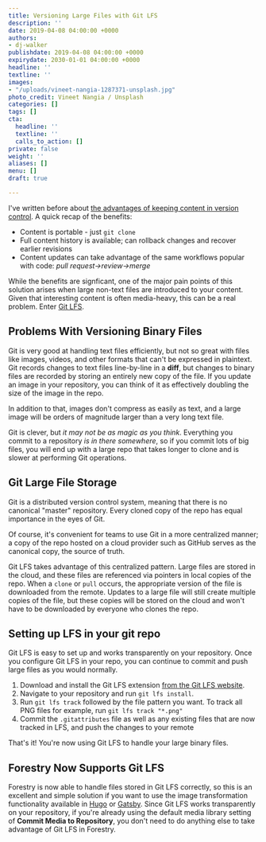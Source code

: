 ```yaml
---
title: Versioning Large Files with Git LFS
description: ''
date: 2019-04-08 04:00:00 +0000
authors:
- dj-walker
publishdate: 2019-04-08 04:00:00 +0000
expirydate: 2030-01-01 04:00:00 +0000
headline: ''
textline: ''
images:
- "/uploads/vineet-nangia-1287371-unsplash.jpg"
photo_credit: Vineet Nangia / Unsplash
categories: []
tags: []
cta:
  headline: ''
  textline: ''
  calls_to_action: []
private: false
weight: ''
aliases: []
menu: []
draft: true

---
```

I've written before about [the advantages of keeping content in version control](https://forestry.io/blog/why-we-created-a-git-backed-content-manager/). A quick recap of the benefits:

- Content is portable - just `git clone`
- Full content history is available; can rollback changes and recover earlier revisions
- Content updates can take advantage of the same workflows popular with code: *pull&nbsp;request→review→merge*

While the benefits are signficant, one of the major pain points of this solution arises when large non-text files are introduced to your content. Given that interesting content is often media-heavy, this can be a real problem. Enter [Git LFS](https://git-lfs.github.com/).

## Problems With Versioning Binary Files

Git is very good at handling text files efficiently, but not so great with files like images, videos, and other formats that can't be expressed in plaintext. Git records changes to text files line-by-line in a **diff**, but changes to binary files are recorded by storing an entirely new copy of the file. If you update an image in your repository, you can think of it as effectively doubling the size of the image in the repo.

In addition to that, images don't compress as easily as text, and a large image will be orders of magnitude larger than a very long text file.

Git is clever, but *it may not be as magic as you think*. Everything you commit to a repository *is in there somewhere*, so if you commit lots of big files, you will end up with a large repo that takes longer to clone and is slower at performing Git operations.


## Git Large File Storage

Git is a distributed version control system, meaning that there is no canonical "master" repository. Every cloned copy of the repo has equal importance in the eyes of Git.

Of course, it's convenient for teams to use Git in a more centralized manner; a copy of the repo hosted on a cloud provider such as GitHub serves as the canonical copy, the source of truth.

Git LFS takes advantage of this centralized pattern. Large files are stored in the cloud, and these files are referenced via pointers in local copies of the repo. When a `clone` or `pull` occurs, the appropriate version of the file is downloaded from the remote. Updates to a large file will still create multiple copies of the file, but these copies will be stored on the cloud and won't have to be downloaded by everyone who clones the repo.


## Setting up LFS in your git repo

Git LFS is easy to set up and works transparently on your repository. Once you configure Git LFS in your repo, you can continue to commit and push large files as you would normally.

1. Download and install the Git LFS extension [from the Git LFS website](https://git-lfs.github.com/).
2. Navigate to your repository and run `git lfs install`.
3. Run `git lfs track` followed by the file pattern you want. To track all PNG files for example, run `git lfs track "*.png"`
4. Commit the `.gitattributes` file as well as any existing files that are now tracked in LFS, and push the changes to your remote

That's it! You're now using Git LFS to handle your large binary files.

## Forestry Now Supports Git LFS

Forestry is now able to handle files stored in Git LFS correctly, so this is an excellent and simple solution if you want to use the image transformation functionality available in [Hugo](https://gohugo.io/content-management/image-processing/) or [Gatsby](https://www.gatsbyjs.org/packages/gatsby-image/). Since Git LFS works transparently on your repository, if you're already using the default media library setting of **Commit Media to Repository**, you don't need to do anything else to take advantage of Git LFS in Forestry.